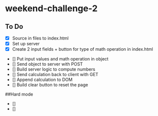 # weekend-challenge-2
## To Do
- [x] Source in files to index.html
- [x] Set up server
- [x] Create 2 input fields + button for type of math operation in index.html
- [] Put input values and math operation in object
- [] Send object to server with POST 
- [] Build server logic to compute numbers
- [] Send calculation back to client with GET 
- [] Append calculation to DOM
- [] Build clear button to reset the page

##Hard mode
- []
- []
